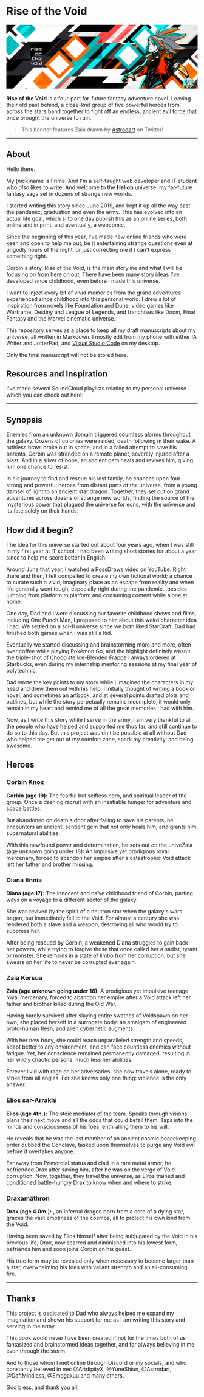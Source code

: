 # Rise of the Void

![Rise of the Void Banner](https://raw.githubusercontent.com/nxltm/rotv/main/ROTV%20Banner.png)

**Rise of the Void** is a four-part far-future fantasy adventure novel. Leaving their old past behind, a close-knit group of five powerful heroes from across the stars band together to fight off an endless, ancient evil force that once brought the universe to ruin.

> This banner features Zaia drawn by [Astrodart](https://twitter.com/astrodid) on Twitter!

---

## About

Hello there.

My (nick)name is Frime. And I'm a self-taught web developer and IT student who _also_ likes to write. And welcome to the **Helion** universe, my far-future fantasy saga set in dozens of strange new worlds.

I started writing this story since June 2019, and kept it up all the way past the pandemic, graduation and even the army. This has evolved into an actual life goal, which si to one day publish this as an online series, both online and in print, and eventually, a webcomic.

Since the beginning of this year, I've made new online friends who were keen and open to help me out, be it entertaining strange questions even at ungodly hours of the night, or just correcting me if I can't express something right.

Corbin's story, Rise of the Void, is the main storyline and what I will be focusing on from here on out. There have been many story ideas I've developed since childhood, even before I made this universe.

I want to inject every bit of vivid memories from the grand adventures I experienced since childhood into this personal world. I drew a lot of inspiration from novels like Foundation and Dune, video games like Warframe, Destiny and League of Legends, and franchises like Doom, Final Fantasy and the Marvel cinematic universe.

This repository serves as a place to keep all my draft manuscripts about my universe, all written in Markdown. I mostly edit from my phone with either IA Writer and JotterPad, and [Visual Studio Code](https://code.visualstudio.com) on my desktop.

Only the final manuscript will not be stored here.

## Resources and Inspiration

I've made several SoundCloud playlists relating to my personal universe which you can check out here:

---

## Synopsis

Enemies from an unknown domain triggered countless alarms throughout the galaxy. Dozens of colonies were raided, death following in their wake. A ruthless brawl broke out in space, and in a failed attempt to save his parents, Corbin was stranded on a remote planet, severely injured after a blast. And in a sliver of hope, an ancient gem heals and revives him, giving him one chance to resist.

In his journey to find and rescue his lost family, he chances upon four strong and powerful heroes from distant parts of the universe, from a young damsel of light to an ancient star dragon. Together, they set out on grand adventures across dozens of strange new worlds, finding the source of the mysterious power that plagued the universe for eons, with the universe and its fate solely on their hands.

## How did it begin?

The idea for this universe started out about four years ago, when I was still in my first year at IT school. I had been writing short stories for about a year since to help me score better in English.

Around June that year, I watched a RossDraws video on YouTube. Right there and then, I felt compelled to create my own fictional world; a chance to curate such a vivid, imaginary place as an escape from reality and when life generally went tough, especially right during the pandemic...besides jumping from platform to platform and consuming content while alone at home.

One day, Dad and I were discussing our favorite childhood shows and films, including One Punch Man, I proposed to him about this weird character idea I had. We settled on a sci-fi universe since we both liked StarCraft; Dad had finished both games when I was still a kid.

Eventually we started discussing and brainstorming more and more, often over coffee while playing Pokémon Go, and the highlight definitely wasn't the triple-shot of Chocolate Ice-Blended Frappe I always ordered at Starbucks, even during my internship mentoring sessions at my final year of polytechnic.

Dad wrote the key points to my story while I imagined the characters in my head and drew them out with his help. I initially thought of writing a book or novel, and sometimes an artbook, and at several points drafted plots and outlines, but while the story perpetually remains incomplete, it would only remain in my heart and remind me of all the great memories I had with him.

Now, as I write this story while I serve in the army, I am very thankful to all the people who have helped and supported me thus far, and still continue to do so to this day. But this project wouldn't be possible at all without Dad who helped me get out of my comfort zone, spark my creativity, and being awesome.

## Heroes

### Corbin Knox

**Corbin (age 19):** The fearful but selfless hero, and spiritual leader of the group. Once a dashing recruit with an insatiable hunger for adventure and space battles.

But abandoned on death's door after failing to save his parents, he encounters an ancient, sentient gem that not only heals him, and grants him supernatural abilities.

With this newfound power and determination, he sets out on the univeZaia (age unknown going under 18): An impulsive yet prodigious royal mercenary, forced to abandon her empire after a catastrophic Void attack left her father and brother missing.

### Diana Ennia

**Diana (age 17):** The innocent and naïve childhood friend of Corbin, parting ways on a voyage to a different sector of the galaxy.

She was revived by the spirit of a neutron star when the galaxy's wars began, but immediately fell to the Void. For almost a century she was rendered both a slave and a weapon, destroying all who would try to suppress her.

After being rescued by Corbin, a weakened Diana struggles to gain back her powers, while trying to forgive those that once called her a sadist, tyrant or monster. She remains in a state of limbo from her corruption, but she swears on her life to never be corrupted ever again.

### Zaia Korsua

**Zaia (age unknown going under 18)**: A prodigious yet impulsive teenage royal mercenary, forced to abandon her empire after a Void attack left her father and brother killed during the Old War.

Having barely survived after slaying entire swathes of Voidspawn on her own, she placed herself in a surrogate body: an amalgam of engineered proto-human flesh, and alien cybernetic augments.

With her new body, she could reach unparalleled strength and speeds, adapt better to any environment, and can face countless enemies without fatigue. Yet, her conscience remained permanently damaged, resulting in her wildly chaotic persona, much less her abilities.

Forever livid with rage on her adversaries, she now travels alone, ready to strike from all angles. For she knows only one thing: violence is the only answer.

### Elios sar-Arrakhi

**Elios (age 4tn.):** The stoic mediator of the team. Speaks through visions, plans their next move and all the odds that could befall them. Taps into the minds and consciousness of his foes, enthralling them to his will.

He reveals that he was the last member of an ancient cosmic peacekeeping order dubbed the Conclave, tasked upon themselves to purge any Void evil before it overtakes anyone.

Far away from Primordial status and clad in a rare metal armor, he befriended Drax after saving him, after he was on the verge of Void corruption. Now, together, they travel the universe, as Elros trained and conditioned battle-hungry Drax to know when and where to strike.

### Draxamâthron

**Drax (age 4.0m.):** , an infernal dragon born from a core of a dying star, graces the vast emptiness of the cosmos, all to protect his own kind from the Void.

Having been saved by Elios himself after being subjugated by the Void in his previous life, Drax, now scarred and diminished into his lowest form, befriends him and soon joins Corbin on his quest.

His true form may be revealed only when necessary to become larger than a star, overwhelming his foes with valiant strength and an all-consuming fire.

---

## Thanks

This project is dedicated to Dad who always helped me expand my imagination and shown his support for me as I am writing this story and serving in the army.

This book would never have been created if not for the times both of us fantasized and brainstormed ideas together, and for always believing in me even through the storm.

And to those whom I met online through Discord or my socials, and who constantly believed in me: @ArtdipityX, @YuneShiun, @Astrodart, @DaftMindless, @Emogakuu and many others.

God bless, and thank you all.
